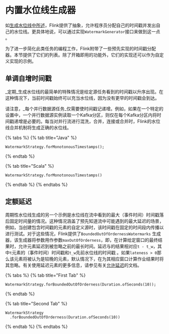 # 内置水位线生成器

如[生成水位线中所述](https://ci.apache.org/projects/flink/flink-docs-release-1.11/dev/event_timestamps_watermarks.html)，Flink提供了抽象，允许程序员分配自己的时间戳并发出自己的水位线。更具体地说，可以通过实现`WatermarkGenerator`接口来做到这一点 。

为了进一步简化此类任务的编程工作，Flink附带了一些预先实现的时间戳分配器。本节提供了它们的列表。除了开箱即用的功能外，它们的实现还可以作为自定义实现的示例。

## 单调自增时间戳

_定期_生成水位线的最简单的特殊情况是给定源任务看到的时间戳以升序出现。在这种情况下，当前时间戳始终可以充当水位线，因为没有更早的时间戳会到达。

请注意，_每个并行数据源任务_仅需要使时间戳记递增。例如，如果在一个特定的设置中，一个并行数据源实例读取一个Kafka分区，则仅在每个Kafka分区内将时间戳递增是必要的。每当对并行流进行混洗，合并，连接或合并时，Flink的水位线合并机制将生成正确的水位线。

{% tabs %}
{% tab title="Java" %}
```text
WatermarkStrategy.forMonotonousTimestamps();
```
{% endtab %}

{% tab title="Scala" %}
```text
WatermarkStrategy.forMonotonousTimestamps()
```
{% endtab %}
{% endtabs %}

## 定额延迟

 周期性水位线生成的另一个示例是水位线在流中看到的最大（事件时间）时间戳落后固定时间量的情况。这种情况涵盖了预先知道流中可能遇到的最大延迟的场景，例如，当创建包含时间戳的元素的自定义源时，该时间戳在固定的时间段内传播以进行测试。对于这些情况，Flink提供了`BoundedOutOfOrdernessWatermarks` 生成器，该生成器将参数用作参数`maxOutOfOrderness`，即，在计算给定窗口的最终结果时，允许元素延迟到被忽略之前的最长时间。延迟与的结果相对应`t - t_w`，其中`t`元素的（事件时间）时间戳和`t_w`先前水位线的时间戳 。如果`lateness > 0`那么该元素将被认为是较晚的元素，默认情况下，在为其相应窗口计算作业结果时将其忽略。有关使用延迟元素的更多信息，请参见有关[允许延迟](https://ci.apache.org/projects/flink/flink-docs-release-1.11/dev/stream/operators/windows.html#allowed-lateness)的文档。

{% tabs %}
{% tab title="First Tab" %}
```text
WatermarkStrategy.forBoundedOutOfOrderness(Duration.ofSeconds(10));
```
{% endtab %}

{% tab title="Second Tab" %}
```text
WatermarkStrategy
  .forBoundedOutOfOrderness(Duration.ofSeconds(10))
```
{% endtab %}
{% endtabs %}

